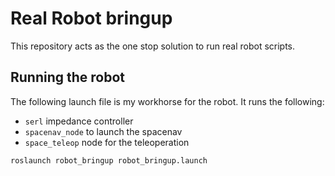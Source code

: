# Real Robot bringup

This repository acts as the one stop solution to run real robot scripts.

## Running the robot
The following launch file is my workhorse for the robot. It runs the following:
- `serl` impedance controller
- `spacenav_node` to launch the spacenav 
- `space_teleop` node for the teleoperation

```
roslaunch robot_bringup robot_bringup.launch
```
